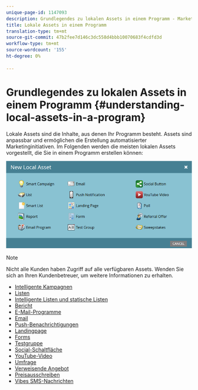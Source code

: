 ```yaml
---
unique-page-id: 1147093
description: Grundlegendes zu lokalen Assets in einem Programm - Marketing Docs - Produktdokumentation
title: Lokale Assets in einem Programm
translation-type: tm+mt
source-git-commit: 47b2fee7d146c3dc558d4bbb10070683f4cdfd3d
workflow-type: tm+mt
source-wordcount: '155'
ht-degree: 0%

---
```



# Grundlegendes zu lokalen Assets in einem Programm {#understanding-local-assets-in-a-program}

Lokale Assets sind die Inhalte, aus denen Ihr Programm besteht. Assets sind anpassbar und ermöglichen die Erstellung automatisierter Marketinginitiativen. Im Folgenden werden die meisten lokalen Assets vorgestellt, die Sie in einem Programm erstellen können:

![](assets/one.png)

>[!NOTE]
>
>Nicht alle Kunden haben Zugriff auf alle verfügbaren Assets. Wenden Sie sich an Ihren Kundenbetreuer, um weitere Informationen zu erhalten.

* [Intelligente Kampagnen](http://docs.marketo.com/display/docs/smart+campaigns)
* [Listen](../../../../product-docs/core-marketo-concepts/smart-lists-and-static-lists/static-lists/understanding-static-lists.md)
* [Intelligente Listen und statische Listen](http://docs.marketo.com/display/docs/smart+lists+and+static+lists)
* [Bericht](http://docs.marketo.com/display/docs/basic+reporting)
* [E-Mail-Programme](http://docs.marketo.com/display/docs/email+programs)
* [Email](../../../../product-docs/email-marketing/email-programs/email-program-actions/create-an-email-for-an-email-program.md)
* [Push-Benachrichtigungen](http://docs.marketo.com/display/docs/push+notifications)
* [Landingpage](http://docs.marketo.com/display/docs/landing+pages)
* [Forms](http://docs.marketo.com/display/docs/forms)
* [Testgruppe](../../../../product-docs/demand-generation/landing-pages/understanding-landing-pages/landing-page-test-groups.md)
* [Social-Schaltfläche](../../../../product-docs/demand-generation/landing-pages/free-form-landing-pages/add-a-social-button-to-a-free-form-landing-page.md)
* [YouTube-Video](../../../../product-docs/demand-generation/social/social-functions/add-a-video.md)
* [Umfrage](../../../../product-docs/demand-generation/social/creating-a-poll/create-a-poll.md)
* [Verweisende Angebot](../../../../product-docs/demand-generation/social/referral-offers/create-a-referral-offer.md)
* [Preisausschreiben](../../../../product-docs/demand-generation/social/sweepstakes/create-sweepstakes.md)
* [Vibes SMS-Nachrichten](http://docs.marketo.com/display/docs/vibes+sms+messages)

